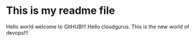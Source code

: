 # This is my readme file
Hello world welcome to GitHUB!!!
Hello cloudgurus. This is the new world of devops!!!